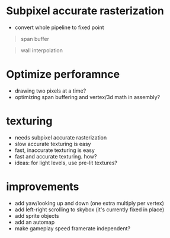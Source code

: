 # Subpixel accurate rasterization
- convert whole pipeline to fixed point
> span buffer

> wall interpolation

# Optimize perforamnce
- drawing two pixels at a time?
- optimizing span buffering and vertex/3d math in assembly?

  
# texturing 
- needs subpixel accurate rasterization
- slow accurate texturing is easy
- fast, inaccurate texturing is easy
- fast and accurate texturing. how?
- ideas: for light levels, use pre-lit textures?

# improvements 
- add yaw/looking up and down (one extra multiply per vertex)
- add left-right scrolling to skybox (it's currently fixed in place) 
- add sprite objects
- add an automap
- make gameplay speed framerate independent?
